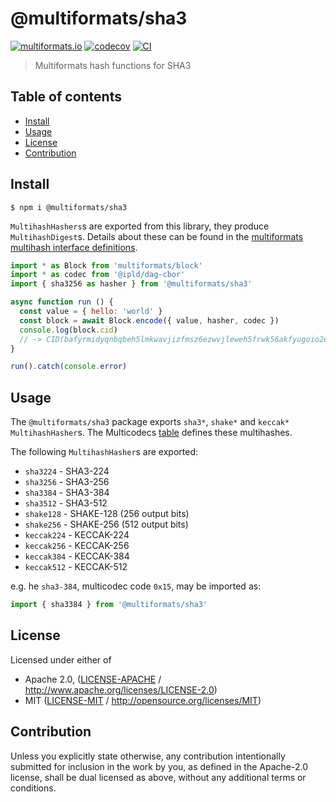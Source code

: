 # @multiformats/sha3 <!-- omit in toc -->

[![multiformats.io](https://img.shields.io/badge/project-IPFS-blue.svg?style=flat-square)](http://multiformats.io)
[![codecov](https://img.shields.io/codecov/c/github/multiformats/js-sha3.svg?style=flat-square)](https://codecov.io/gh/multiformats/js-sha3)
[![CI](https://img.shields.io/github/actions/workflow/status/multiformats/js-sha3/js-test-and-release.yml?branch=master\&style=flat-square)](https://github.com/multiformats/js-sha3/actions/workflows/js-test-and-release.yml?query=branch%3Amaster)

> Multiformats hash functions for SHA3

## Table of contents <!-- omit in toc -->

- [Install](#install)
- [Usage](#usage)
- [License](#license)
- [Contribution](#contribution)

## Install

```console
$ npm i @multiformats/sha3
```

`MultihashHashers`s are exported from this library, they produce `MultihashDigest`s. Details about these can be found in the [multiformats multihash interface definitions](https://github.com/multiformats/js-multiformats/blob/master/src/hashes/interface.ts).

```js
import * as Block from 'multiformats/block'
import * as codec from '@ipld/dag-cbor'
import { sha3256 as hasher } from '@multiformats/sha3'

async function run () {
  const value = { hello: 'world' }
  const block = await Block.encode({ value, hasher, codec })
  console.log(block.cid)
  // -> CID(bafyrmidyqnbqbeh5lmkwavjizfmsz6ezwvjleweh5frwk56akfyugoio2e)
}

run().catch(console.error)
```

## Usage

The `@multiformats/sha3` package exports `sha3*`, `shake*` and `keccak*` `MultihashHasher`s. The Multicodecs [table](https://github.com/multiformats/multicodec/blob/master/table.csv) defines these multihashes.

The following `MultihashHasher`s are exported:

- `sha3224` - SHA3-224
- `sha3256` - SHA3-256
- `sha3384` - SHA3-384
- `sha3512` - SHA3-512
- `shake128` - SHAKE-128 (256 output bits)
- `shake256` - SHAKE-256 (512 output bits)
- `keccak224` - KECCAK-224
- `keccak256` - KECCAK-256
- `keccak384` - KECCAK-384
- `keccak512` - KECCAK-512

e.g. he `sha3-384`, multicodec code `0x15`, may be imported as:

```js
import { sha3384 } from '@multiformats/sha3'
```

## License

Licensed under either of

- Apache 2.0, ([LICENSE-APACHE](LICENSE-APACHE) / <http://www.apache.org/licenses/LICENSE-2.0>)
- MIT ([LICENSE-MIT](LICENSE-MIT) / <http://opensource.org/licenses/MIT>)

## Contribution

Unless you explicitly state otherwise, any contribution intentionally submitted for inclusion in the work by you, as defined in the Apache-2.0 license, shall be dual licensed as above, without any additional terms or conditions.
